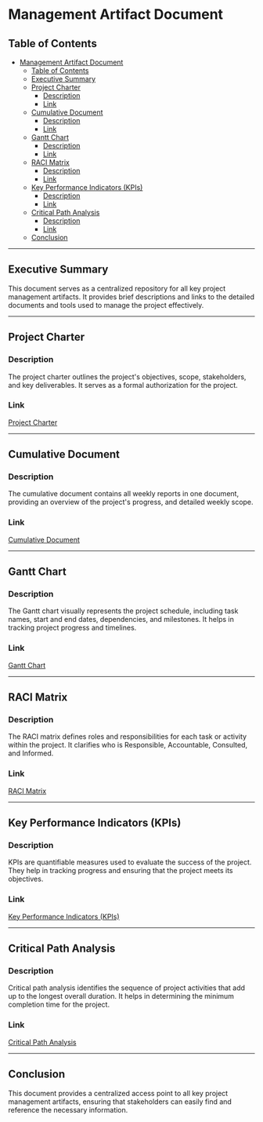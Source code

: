 # Management Artifact Document

## Table of Contents
- [Management Artifact Document](#management-artifact-document)
  - [Table of Contents](#table-of-contents)
  - [Executive Summary](#executive-summary)
  - [Project Charter](#project-charter)
    - [Description](#description)
    - [Link](#link)
  - [Cumulative Document](#cumulative-document)
    - [Description](#description-1)
    - [Link](#link-1)
  - [Gantt Chart](#gantt-chart)
    - [Description](#description-2)
    - [Link](#link-2)
  - [RACI Matrix](#raci-matrix)
    - [Description](#description-3)
    - [Link](#link-3)
  - [Key Performance Indicators (KPIs)](#key-performance-indicators-kpis)
    - [Description](#description-4)
    - [Link](#link-4)
  - [Critical Path Analysis](#critical-path-analysis)
    - [Description](#description-5)
    - [Link](#link-5)
  - [Conclusion](#conclusion)

---

## Executive Summary
This document serves as a centralized repository for all key project management artifacts. It provides brief descriptions and links to the detailed documents and tools used to manage the project effectively.

---

## Project Charter
### Description
The project charter outlines the project's objectives, scope, stakeholders, and key deliverables. It serves as a formal authorization for the project.

### Link
[Project Charter](project-charter.md)

---

## Cumulative Document
### Description
The cumulative document contains all weekly reports in one document, providing an overview of the project's progress, and detailed weekly scope.


### Link
[Cumulative Document](Weekly%20Reports/cumulative.md)

---

## Gantt Chart
### Description
The Gantt chart visually represents the project schedule, including task names, start and end dates, dependencies, and milestones. It helps in tracking project progress and timelines.

### Link
[Gantt Chart](https://www.notion.so/13b0f8e6dc3d8139a535d32d074145c4?v=1410f8e6dc3d80bb8460000cc1f3917d)

---

## RACI Matrix
### Description
The RACI matrix defines roles and responsibilities for each task or activity within the project. It clarifies who is Responsible, Accountable, Consulted, and Informed.

### Link
[RACI Matrix](raci.md)

---

## Key Performance Indicators (KPIs)
### Description
KPIs are quantifiable measures used to evaluate the success of the project. They help in tracking progress and ensuring that the project meets its objectives.

### Link
[Key Performance Indicators (KPIs)](https://www.notion.so/KPIs-Tracker-1420f8e6dc3d80aca7c6e80e50b2613b)

---

## Critical Path Analysis
### Description
Critical path analysis identifies the sequence of project activities that add up to the longest overall duration. It helps in determining the minimum completion time for the project.

### Link
[Critical Path Analysis](critical-path.md)

---

## Conclusion
This document provides a centralized access point to all key project management artifacts, ensuring that stakeholders can easily find and reference the necessary information.

